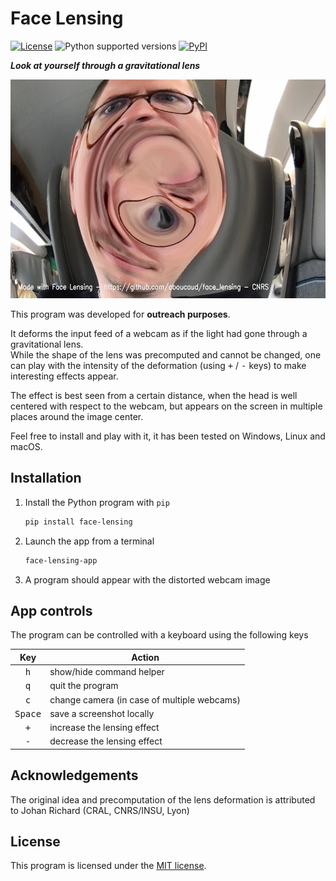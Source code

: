 Face Lensing
============

[![License][license-badge]](LICENSE) ![Python supported versions][pyversion-badge] [![PyPI][pypi-badge]][pypi]

___Look at yourself through a gravitational lens___

<img alt="Face Lensing screenshot example" src="example.jpg" height=350px>

This program was developed for **outreach purposes**.

It deforms the input feed of a webcam as if the light had gone through a gravitational lens.  
While the shape of the lens was precomputed and cannot be changed, one can play with the intensity of the deformation (using <kbd>+</kbd> / <kbd>-</kbd> keys) to make interesting effects appear.

The effect is best seen from a certain distance, when the head is well centered with respect to the webcam, but appears on the screen in multiple places around the image center.

Feel free to install and play with it, it has been tested on Windows, Linux and macOS.

Installation
------------

1. Install the Python program with `pip`
    ```sh
    pip install face-lensing
    ```
2. Launch the app from a terminal
    ```sh
    face-lensing-app
    ```
3. A program should appear with the distorted webcam image


App controls
------------

The program can be controlled with a keyboard using the following keys

|       Key        | Action                                      |
| :--------------: | ------------------------------------------- |
|   <kbd>h</kbd>   | show/hide command helper                    |
|   <kbd>q</kbd>   | quit the program                            |
|   <kbd>c</kbd>   | change camera (in case of multiple webcams) |
| <kbd>Space</kbd> | save a screenshot locally                   |
|   <kbd>+</kbd>   | increase the lensing effect                 |
|   <kbd>-</kbd>   | decrease the lensing effect                 |


Acknowledgements
----------------

The original idea and precomputation of the lens deformation is attributed to Johan Richard (CRAL, CNRS/INSU, Lyon)

License
-------

This program is licensed under the [MIT license](LICENSE).

[license-badge]: https://img.shields.io/github/license/aboucaud/face_lensing?color=blue
[pyversion-badge]: https://img.shields.io/pypi/pyversions/face_lensing?color=yellow&logo=pypi
[pypi-badge]: https://badge.fury.io/py/face_lensing.svg
[pypi]: https://pypi.org/project/face_lensing/
